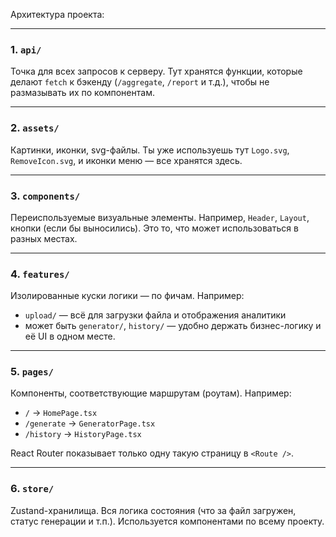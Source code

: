 Архитектура проекта:

---

### 1. **`api/`**

Точка для всех запросов к серверу.
Тут хранятся функции, которые делают `fetch` к бэкенду (`/aggregate`, `/report` и т.д.), чтобы не размазывать их по компонентам.

---

### 2. **`assets/`**

Картинки, иконки, svg-файлы.
Ты уже используешь тут `Logo.svg`, `RemoveIcon.svg`, и иконки меню — все хранятся здесь.

---

### 3. **`components/`**

Переиспользуемые визуальные элементы.
Например, `Header`, `Layout`, кнопки (если бы выносились). Это то, что может использоваться в разных местах.

---

### 4. **`features/`**

Изолированные куски логики — по фичам.
Например:

* `upload/` — всё для загрузки файла и отображения аналитики
* может быть `generator/`, `history/` — удобно держать бизнес-логику и её UI в одном месте.

---

### 5. **`pages/`**

Компоненты, соответствующие маршрутам (роутам).
Например:

* `/` → `HomePage.tsx`
* `/generate` → `GeneratorPage.tsx`
* `/history` → `HistoryPage.tsx`

React Router показывает только одну такую страницу в `<Route />`.

---

### 6. **`store/`**

Zustand-хранилища.
Вся логика состояния (что за файл загружен, статус генерации и т.п.). Используется компонентами по всему проекту.


